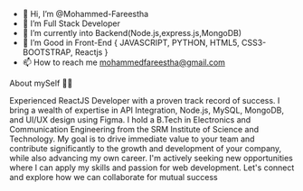 - 👋 Hi, I’m @Mohammed-Fareestha
- 👀 I’m Full Stack Developer
- 🌱 I’m currently into  Backend(Node.js,express.js,MongoDB) 
- 💞️ I’m Good in Front-End { JAVASCRIPT, PYTHON, HTML5, CSS3-BOOTSTRAP, Reactjs }
- 📫 How to reach me mohammedfareestha@gmail.com 

About mySelf 👨‍💻

Experienced ReactJS Developer with a proven track record of success. I bring a wealth of expertise in API Integration, Node.js, MySQL, MongoDB, and UI/UX design using Figma. I hold a B.Tech in Electronics and Communication Engineering from the SRM Institute of Science and Technology. My goal is to drive immediate value to your team and contribute significantly to the growth and development of your company, while also advancing my own career. I'm actively seeking new opportunities where I can apply my skills and passion for web development. Let's connect and explore how we can collaborate for mutual success

<!---
Mohammed-Fareestha/Mohammed-Fareestha is a ✨ special ✨ repository because its `README.md` (this file) appears on your GitHub profile.
You can click the Preview link to take a look at your changes.
--->
